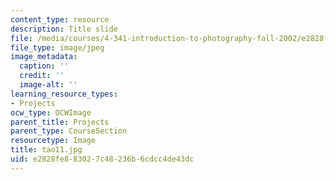 ```yaml
---
content_type: resource
description: Title slide
file: /media/courses/4-341-introduction-to-photography-fall-2002/e2828fe883027c48236b6cdcc4de43dc_tao11.jpg
file_type: image/jpeg
image_metadata:
  caption: ''
  credit: ''
  image-alt: ''
learning_resource_types:
- Projects
ocw_type: OCWImage
parent_title: Projects
parent_type: CourseSection
resourcetype: Image
title: tao11.jpg
uid: e2828fe8-8302-7c48-236b-6cdcc4de43dc
---
```

